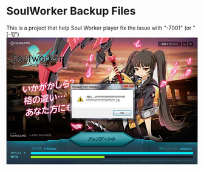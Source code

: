 # SoulWorker Backup Files
This is a project that help Soul Worker player fix the issue with "-7001" \(or "\[-1\]"\)
![alt tag](https://raw.githubusercontent.com/PucPunPew/SoulWorker-Backup-Files/master/Page/-7001Preview.jpg)
